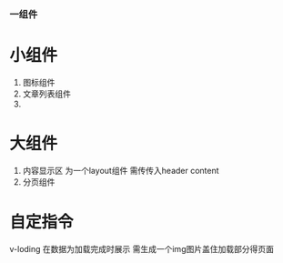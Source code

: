 ### 一组件
 # 小组件
  1. 图标组件
  2. 文章列表组件
  3. 
 # 大组件 
  1.  内容显示区 为一个layout组件 需传传入header content 
  2.  分页组件
 # 自定指令 
  v-loding 在数据为加载完成时展示 需生成一个img图片盖住加载部分得页面
  


